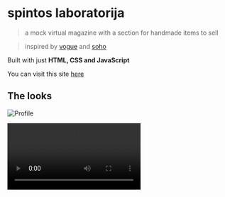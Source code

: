 # spintos laboratorija
> a mock virtual magazine with a section for handmade items to sell

> inspired by [vogue](vogue.com/?us_site=y) and [soho](https://www.sohosohoboutique.com/en/shoes/boots/)

Built with just **HTML, CSS and JavaScript**

You can visit this site [here](https://sunny-github-acc.github.io/spintos-laboratorija/pages/stilius.html)

## The looks

![Profile](https://user-images.githubusercontent.com/54981869/109700943-178a0280-7b9b-11eb-84ae-02825dfe1996.png)

![More angles](https://user-images.githubusercontent.com/54981869/109701443-adbe2880-7b9b-11eb-834f-7d97d96722f4.mp4)
